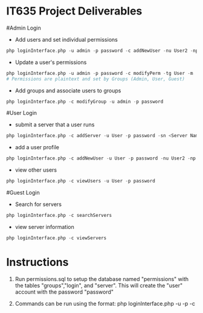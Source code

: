 # IT635 Project Deliverables

#Admin Login
- Add users and set individual permissions
```php 
php loginInterface.php -u admin -p password -c addNewUser -nu User2 -np password -l User
```
- Update a user's permissions
```php
php loginInterface.php -u admin -p password -c modifyPerm -tg User -m  <modifications>
# Permissions are plaintext and set by Groups (Admin, User, Guest)
```
- Add groups and associate users to groups
```php
php loginInterface.php -c modifyGroup -u admin -p password
```
#User Login
- submit a server that a user runs
```php
php loginInterface.php -c addServer -u User -p password -sn <Server Name> -IP <IP Address> -sd <Description>
```
- add a user profile
```php
php loginInterface.php -c addNewUser -u User -p password -nu User2 -np password -l User
```
- view other users
```php
php loginInterface.php -c viewUsers -u User -p password
```
#Guest Login
- Search for servers
```php
php loginInterface.php -c searchServers
```
- view server information
```php
php loginInterface.php -c viewServers
```

# Instructions
1) Run permissions.sql to setup the database named "permissions" with the tables "groups","login", and "server". This will create the "user" account with the password "password"

2) Commands can be run using the format: php loginInterface.php -u <username> -p <password> -c <command>